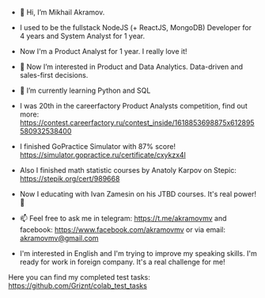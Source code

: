 - 👋 Hi, I’m Mikhail Akramov.
- I used to be the fullstack NodeJS (+ ReactJS, MongoDB) Developer for 4 years and System Analyst for 1 year.
- Now I'm a Product Analyst for 1 year. I really love it!
- 👀 Now I’m interested in Product and Data Analytics. Data-driven and sales-first decisions.
- 🌱 I’m currently learning Python and SQL
- I was 20th in the careerfactory Product Analysts competition, find out more: https://contest.careerfactory.ru/contest_inside/1618853698875x612895580932538400
- I finished GoPractice Simulator with 87% score! https://simulator.gopractice.ru/certificate/cxykzx4l
- Also I finished math statistic courses by Anatoly Karpov on Stepic: https://stepik.org/cert/989668
- Now I educating with Ivan Zamesin on his JTBD courses. It's real power! 🤘

- 📫 Feel free to ask me in telegram: https://t.me/akramovmv and facebook: https://www.facebook.com/akramovmv or via email: akramovmv@gmail.com

- I'm interested in English and I'm trying to improve my speaking skills. I'm ready for work in foreign company. It's a real challenge for me!

Here you can find my completed test tasks: https://github.com/Griznt/colab_test_tasks
